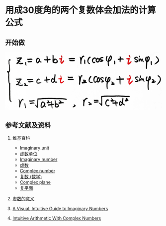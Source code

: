 # 用成30度角的两个复数体会加法的计算公式

## 开始做

![](/images/复数分析/感受加减乘除的运算规律/用成30度角的两个复数体会加法的计算公式/1a1.jpg)

## 参考文献及资料

1. 维基百科
	- [Imaginary unit](https://en.wikipedia.org/wiki/Imaginary_unit) 
	- [虚数单位](https://zh.wikipedia.org/wiki/%E8%99%9B%E6%95%B8%E5%96%AE%E4%BD%8D) 
	- [Imaginary number](https://en.wikipedia.org/wiki/Imaginary_number) 
	- [虚数](https://zh.wikipedia.org/wiki/%E8%99%9A%E6%95%B0) 
	- [Complex number](https://en.wikipedia.org/wiki/Complex_number) 
	- [复数 (数学)](https://zh.wikipedia.org/wiki/%E5%A4%8D%E6%95%B0_(%E6%95%B0%E5%AD%A6)) 
	- [Complex plane](https://en.wikipedia.org/wiki/Complex_plane) 
	- [复平面](https://zh.wikipedia.org/wiki/%E5%A4%8D%E5%B9%B3%E9%9D%A2) 

2. [虚数的意义](https://ruanyifeng.com/blog/2012/09/imaginary_number.html)
3. [A Visual, Intuitive Guide to Imaginary Numbers](https://betterexplained.com/articles/a-visual-intuitive-guide-to-imaginary-numbers/)
4. [Intuitive Arithmetic With Complex Numbers](https://betterexplained.com/articles/intuitive-arithmetic-with-complex-numbers/)